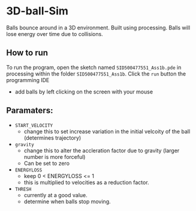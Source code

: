 # 3D-ball-Sim
Balls bounce around in a 3D environment. Built using processing.
Balls will lose energy over time due to collisions.

## How to run 
To run the program, open the sketch named `SID500477551_Ass1b.pde` in processing within the folder `SID500477551_Ass1b`.
Click the `run` button the programming IDE

- add balls by left clicking on the screen with your mouse

## Paramaters:
- `START_VELOCITY `
  - change this to set increase variation in the initial velcoity of the ball (determines trajectory)
- `gravity`
  - change this to alter the accleration factor due to gravity (larger number is more forceful)
  - Can be set to zero
- `ENERGYLOSS`
  - keep 0 < ENERGYLOSS <= 1
  - this is multiplied to velocities as a reduction factor.
- `THRESH`
  - currently at a good value. 
  - determine when balls stop moving.
  

